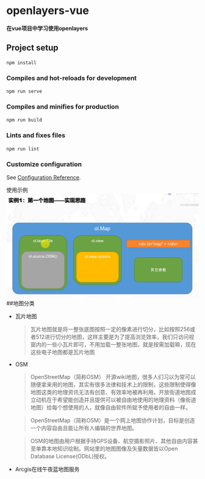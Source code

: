# openlayers-vue
**在vue项目中学习使用openlayers**
## Project setup
```
npm install
```
### Compiles and hot-reloads for development
```
npm run serve
```
### Compiles and minifies for production
```
npm run build
```
### Lints and fixes files
```
npm run lint
```
### Customize configuration
See [Configuration Reference](https://cli.vuejs.org/config/).

使用示例
![图片](doc/地图实例.png)
##地图分类
- 瓦片地图
  > 瓦片地图就是将一整张底图按照一定的像素进行切分，比如按照256或者512进行切分的地图，这样主要是为了提高浏览效率，我们只访问视窗内的一些小瓦片即可，不用加载一整张地图，就是按需加载嘛，现在这些电子地图都是瓦片地图

- OSM
  > OpenStreetMap（简称OSM） 开源wiki地图，很多人们习以为常可以随便拿来用的地图，其实有很多法律和技术上的限制，这些限制使得像地图这类的地理资讯无法有创意、有效率地被再利用。开放街道地图成立动机在于希望能创造并且提供可以被自由地使用的地理资料（像街道地图）给每个想使用的人，就像自由软件所赋予使用者的自由一样。
        
  > OpenStreetMap（简称OSM）是一个网上地图协作计划，目标是创造一个内容自由且能让所有人编辑的世界地图。
    
  > OSM的地图由用户根据手持GPS设备、航空摄影照片、其他自由内容甚至单靠本地知识绘制。网站里的地图图像及矢量数据皆以Open Database License(ODbL)授权。
- Arcgis在线午夜蓝地图服务

